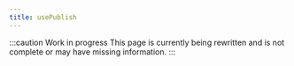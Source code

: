 ```yaml
---
title: usePublish
---
```


:::caution Work in progress
This page is currently being rewritten and is not complete or may have missing information.
:::
